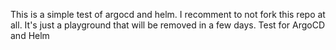 This is a simple test of argocd and helm. I recomment to not fork this repo at all. It's just a playground that will be removed in a few days.
Test for ArgoCD and Helm
